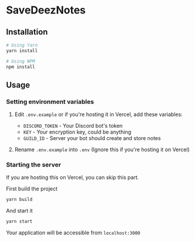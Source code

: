 # SaveDeezNotes

## Installation

```sh
# Using Yarn
yarn install

# Using NPM
npm install
```

## Usage

### Setting environment variables

1. Edit `.env.example` or if you're hosting it in Vercel, add these variables:

   - `DISCORD_TOKEN` - Your Discord bot's token
   - `KEY` - Your encryption key, could be anything
   - `GUILD_ID` - Server your bot should create and store notes

2. Rename `.env.example` into `.env` (Ignore this if you're hosting it on Vercel)

### Starting the server

If you are hosting this on Vercel, you can skip this part.

First build the project

```sh
yarn build
```

And start it

```sh
yarn start
```

Your application will be accessible from `localhost:3000`
